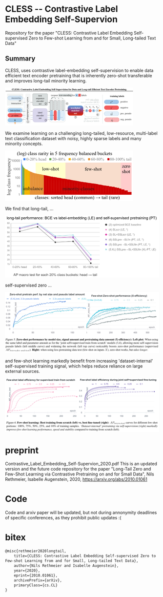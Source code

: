 # CLESS -- Contrastive Label Embedding Self-Supervion
Repository for the paper "CLESS: Contrastive Label Embedding Self-supervised Zero to Few-shot Learning from and for Small, Long-tailed Text Data" 

## Summary
CLESS, uses contrastive label-embedding self-supervision to enable data efficient text encoder pretraining that is inherently zero-shot transferable and improves long-tail minority learning.
<p align="left"><img src="CLESS_Model.png" width="420">


We examine learning on a challenging long-tailed, low-resource, multi-label text classification dataset with noisy, highly sparse labels and many minority concepts. 
<p align="left"><img src="Long_tail.png" width="420">

We find that long-tail, ...
<p align="left"><img src="longtail_performance.png" width="630">

self-supervised zero ...
<p align="left"><img src="Zero_shot.png" width="630">

and few-shot learning markedly benefit from increasing 'dataset-internal' self-supervised training signal, which helps reduce reliance on large external sources.
<p align="left"><img src="Few_shot.png" width="630">

# preprint 
Contrastive_Label_Embedding_Self-Supervion_2020.pdf
This is an updated version and the future code repository for the paper "Long-Tail Zero and Few-Shot Learning via Contrastive Pretraining on and for Small Data", Nils Rethmeier, Isabelle Augenstein, 2020, https://arxiv.org/abs/2010.01061


# Code
Code and arxiv paper will be updated, but not during annonymity deadlines of specific conferences, as they prohibit public updates :(

# bitex
```
@misc{rethmeier2020longtail,
    title={CLESS: Contrastive Label Embedding Self-supervised Zero to Few-shot Learning from and for Small, Long-tailed Text Data},
    author={Nils Rethmeier and Isabelle Augenstein},
    year={2020},
    eprint={2010.01061},
    archivePrefix={arXiv},
    primaryClass={cs.CL}
}
```
